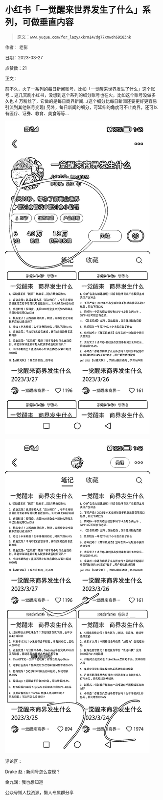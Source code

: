 # 小红书「一觉醒来世界发生了什么」系列，可做垂直内容

> 原文：[`www.yuque.com/for_lazy/xkrm14/dg77xmwoh69i83nk`](https://www.yuque.com/for_lazy/xkrm14/dg77xmwoh69i83nk)



作者： 老彭



日期：2023-03-27



点赞数：21

<ne-hole id="uac730433" data-lake-id="uac730433">

正文：



前不久，火了一系列的每日新闻账号，比如「一觉醒来世界发生了什么」这个账号… 这几天刷小红书，没想到这个系列的细分账号也在火，比如这个账号没做多久也 4 万粉丝了，它做的是每日商界新闻…(这个细分比每日新闻还要更好更容易引流到其他账号变现) 另外，每日新闻的细分，可延伸的角度可不止商界，还可以有医疗、证券、教育、美食等等…



![](img/5be8517b5ea1f20dc67819d0446f08ea.png)



![](img/35c970a5cd5ab750c1f10c20ff66b86d.png)

<ne-hole id="u5e055d44" data-lake-id="u5e055d44">

评论区：



Drake 赵 : 新闻号怎么变现？



金九渊 : 我也想知道

<ne-hole id="u90b8c5f1" data-lake-id="u90b8c5f1">

公众号懒人找资源，懒人专属群分享

</ne-hole></ne-hole></ne-hole>